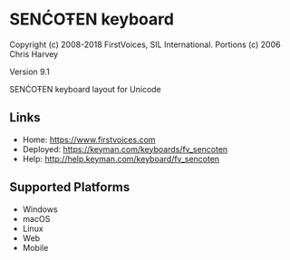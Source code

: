 SENĆOŦEN keyboard
======================

Copyright (c) 2008-2018 FirstVoices, SIL International. Portions (c) 2006 Chris Harvey

Version 9.1

SENĆOŦEN keyboard layout for Unicode

Links
-----

 * Home:     <https://www.firstvoices.com>
 * Deployed: <https://keyman.com/keyboards/fv_sencoten>
 * Help:     <http://help.keyman.com/keyboard/fv_sencoten>
 
Supported Platforms
-------------------

 * Windows
 * macOS
 * Linux
 * Web
 * Mobile
